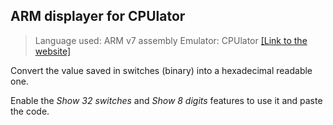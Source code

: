 ## ARM displayer for CPUlator

> Language used: ARM v7 assembly
> Emulator: CPUlator [[Link to the website]](https://cpulator.01xz.net/?sys=arm)

Convert the value saved in switches (binary) into a hexadecimal readable one.

Enable the *Show 32 switches* and  *Show 8 digits* features to use it and paste the code.
